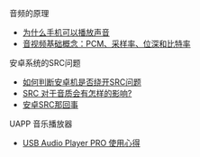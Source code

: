 
音频的原理
- [为什么手机可以播放声音](https://zhuanlan.zhihu.com/p/367057052)
- [音视频基础概念：PCM、采样率、位深和比特率](https://blog.rosuh.me/2021-05-26-av-basic-pcm-samplerate-bit-depth-and-bitrate-and-more)

安卓系统的SRC问题
- [如何判断安卓机是否绕开SRC问题](https://zhuanlan.zhihu.com/p/386245560)
- [SRC 对于音质会有怎样的影响?](https://www.zhihu.com/question/20030254/answer/15450128)
- [安卓SRC那回事](https://zhuanlan.zhihu.com/p/31655944)

UAPP 音乐播放器
- [USB Audio Player PRO 使用心得](https://zhuanlan.zhihu.com/p/69178233)